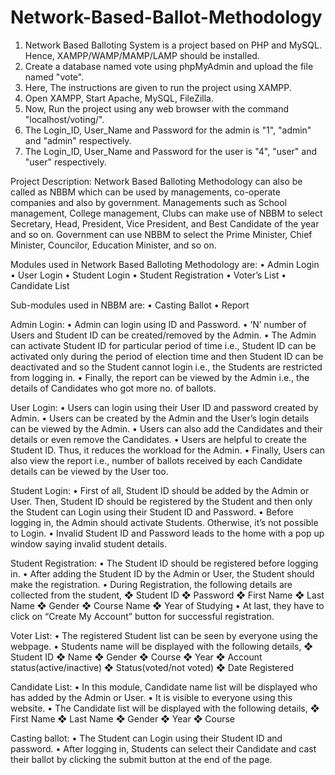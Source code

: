 # Network-Based-Ballot-Methodology
1. Network Based Balloting System is a project based on PHP and MySQL. Hence, XAMPP/WAMP/MAMP/LAMP should be installed. 
2. Create a database named vote using phpMyAdmin and upload the file named "vote".
3. Here, The instructions are given to run the project using XAMPP.
4. Open XAMPP, Start Apache, MySQL, FileZilla.
5. Now, Run the project using any web browser with the command "localhost/voting/".
6. The Login_ID, User_Name and Password for the admin is "1", "admin" and "admin" respectively.
7. The Login_ID, User_Name and Password for the user is "4", "user" and "user" respectively.

Project Description:
Network Based Balloting Methodology can also be called as NBBM which can be used by managements, co-operate companies and also by government. Managements such as School
management, College management, Clubs can make use of NBBM to select Secretary, Head, President, Vice President, and Best Candidate of the year and so on. Government can use NBBM to select the Prime Minister, Chief Minister, Councilor, Education Minister, and so on.

Modules used in Network Based Balloting Methodology are:
	• Admin Login
	• User Login
	• Student Login
	• Student Registration
	• Voter’s List
	• Candidate List

Sub-modules used in NBBM are:
	• Casting Ballot
	• Report

Admin Login:
• Admin can login using ID and Password.
• ‘N’ number of Users and Student ID can be created/removed by the Admin.
• The Admin can activate Student ID for particular period of time i.e., Student ID can be activated only during the period of election time and then Student ID can
be deactivated and so the Student cannot login i.e., the Students are restricted from logging in.
• Finally, the report can be viewed by the Admin i.e., the details of Candidates who got more no. of ballots.

User Login:
• Users can login using their User ID and password created by Admin.
• Users can be created by the Admin and the User’s login details can be viewed by the Admin.
• Users can also add the Candidates and their details or even remove the Candidates.
• Users are helpful to create the Student ID. Thus, it reduces the workload for the Admin.
• Finally, Users can also view the report i.e., number of ballots received by each Candidate details can be viewed by the User too.

Student Login:
• First of all, Student ID should be added by the Admin or User. Then, Student ID should be registered by the Student and then only the Student can Login using their Student ID and Password.
• Before logging in, the Admin should activate Students. Otherwise, it’s not possible to Login.
• Invalid Student ID and Password leads to the home with a pop up window saying invalid student details.

Student Registration:
• The Student ID should be registered before logging in.
• After adding the Student ID by the Admin or User, the Student should make the registration.
• During Registration, the following details are collected from the student,
	❖ Student ID
	❖ Password
	❖ First Name
	❖ Last Name
	❖ Gender
	❖ Course Name
	❖ Year of Studying
• At last, they have to click on “Create My Account” button for successful registration.

Voter List:
• The registered Student list can be seen by everyone using the webpage.
• Students name will be displayed with the following details,
	❖ Student ID
	❖ Name
	❖ Gender
	❖ Course
	❖ Year
	❖ Account status(active/inactive)
	❖ Status(voted/not voted)
	❖ Date Registered

Candidate List:
• In this module, Candidate name list will be displayed who has added by the Admin or User.
• It is visible to everyone using this website.
• The Candidate list will be displayed with the following details,
	❖ First Name
	❖ Last Name
	❖ Gender
	❖ Year
	❖ Course

Casting ballot:
• The Student can Login using their Student ID and password.
• After logging in, Students can select their Candidate and cast their ballot by clicking the submit button at the end of the page.
